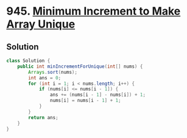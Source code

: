 # 945. [Minimum Increment to Make Array Unique](https://leetcode.com/problems/minimum-increment-to-make-array-unique/?envType=daily-question&envId=2024-06-14)

## Solution

```java
class Solution {
    public int minIncrementForUnique(int[] nums) {
        Arrays.sort(nums);
        int ans = 0;
        for (int i = 1; i < nums.length; i++) {
            if (nums[i] <= nums[i - 1]) {
                ans += (nums[i - 1] - nums[i]) + 1;
                nums[i] = nums[i - 1] + 1;
            }
        }
        return ans;
    }
}
```

